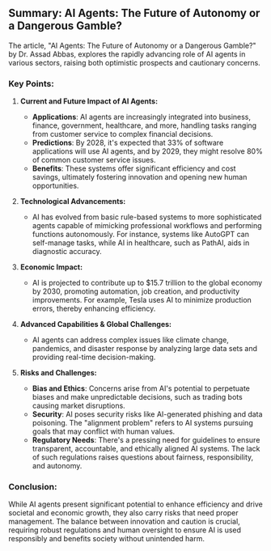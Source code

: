## Summary: AI Agents: The Future of Autonomy or a Dangerous Gamble?

The article, "AI Agents: The Future of Autonomy or a Dangerous Gamble?" by Dr. Assad Abbas, explores the rapidly advancing role of AI agents in various sectors, raising both optimistic prospects and cautionary concerns.

### Key Points:

1. **Current and Future Impact of AI Agents:**
   - **Applications**: AI agents are increasingly integrated into business, finance, government, healthcare, and more, handling tasks ranging from customer service to complex financial decisions.
   - **Predictions**: By 2028, it's expected that 33% of software applications will use AI agents, and by 2029, they might resolve 80% of common customer service issues.
   - **Benefits**: These systems offer significant efficiency and cost savings, ultimately fostering innovation and opening new human opportunities.

2. **Technological Advancements:**
   - AI has evolved from basic rule-based systems to more sophisticated agents capable of mimicking professional workflows and performing functions autonomously. For instance, systems like AutoGPT can self-manage tasks, while AI in healthcare, such as PathAI, aids in diagnostic accuracy.

3. **Economic Impact:**
   - AI is projected to contribute up to $15.7 trillion to the global economy by 2030, promoting automation, job creation, and productivity improvements. For example, Tesla uses AI to minimize production errors, thereby enhancing efficiency.

4. **Advanced Capabilities & Global Challenges:**
   - AI agents can address complex issues like climate change, pandemics, and disaster response by analyzing large data sets and providing real-time decision-making.

5. **Risks and Challenges:**
   - **Bias and Ethics**: Concerns arise from AI's potential to perpetuate biases and make unpredictable decisions, such as trading bots causing market disruptions.
   - **Security**: AI poses security risks like AI-generated phishing and data poisoning. The "alignment problem" refers to AI systems pursuing goals that may conflict with human values.
   - **Regulatory Needs**: There's a pressing need for guidelines to ensure transparent, accountable, and ethically aligned AI systems. The lack of such regulations raises questions about fairness, responsibility, and autonomy.

### Conclusion:
While AI agents present significant potential to enhance efficiency and drive societal and economic growth, they also carry risks that need proper management. The balance between innovation and caution is crucial, requiring robust regulations and human oversight to ensure AI is used responsibly and benefits society without unintended harm. 
